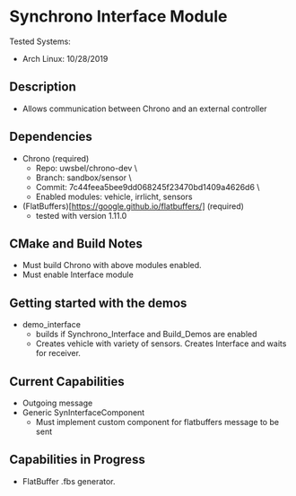 # Synchrono Interface Module
Tested Systems:
 - Arch Linux: 10/28/2019

## Description
 - Allows communication between Chrono and an external controller

## Dependencies
 - Chrono (required)
	 - Repo: uwsbel/chrono-dev \
   - Branch: sandbox/sensor \
   - Commit: 7c44feea5bee9dd068245f23470bd1409a4626d6 \
   - Enabled modules: vehicle, irrlicht, sensors
 - (FlatBuffers)[https://google.github.io/flatbuffers/] (required)
   - tested with version 1.11.0

## CMake and Build Notes
 - Must build Chrono with above modules enabled.
 - Must enable Interface module

## Getting started with the demos
 - demo_interface
	 - builds if Synchrono_Interface and Build_Demos are enabled
	 - Creates vehicle with variety of sensors. Creates Interface and waits for receiver.

## Current Capabilities
 - Outgoing message
 - Generic SynInterfaceComponent
   - Must implement custom component for flatbuffers message to be sent

## Capabilities in Progress
 - FlatBuffer .fbs generator.
